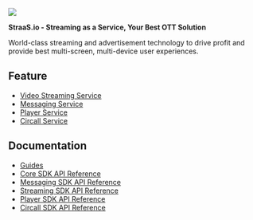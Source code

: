 ![](https://event.livehouse.in/straas.io/admintool/images/logo.png)

**StraaS.io - Streaming as a Service, Your Best OTT Solution**

World-class streaming and advertisement technology to drive profit and provide best multi-screen,
multi-device user experiences.

## Feature

- [Video Streaming Service](https://github.com/StraaS/StraaS-iOS-sdk/wiki/Streaming)
- [Messaging Service](https://github.com/StraaS/StraaS-iOS-sdk/wiki/Messaging-Installation)
- [Player Service](https://github.com/StraaS/StraaS-iOS-sdk/wiki/Player-sdk)
- [Circall Service](https://github.com/StraaS/StraaS-iOS-sdk/wiki/StraaSCircallSDK)

## Documentation

- [Guides](https://github.com/StraaS/StraaS-iOS/wiki)
- [Core SDK API Reference](https://straas.github.io/StraaS-iOS-sdk/StraaSCoreSDK/)
- [Messaging SDK API Reference](https://straas.github.io/StraaS-iOS-sdk/StraaSMessagingSDK/)
- [Streaming SDK API Reference](https://straas.github.io/StraaS-iOS-sdk/StraaSStreamingSDK/)
- [Player SDK API Reference](https://straas.github.io/StraaS-iOS-sdk/StraaSPlayerSDK/)
- [Circall SDK API Reference](https://straas.github.io/StraaS-iOS-sdk/StraaSCircallSDK/)
